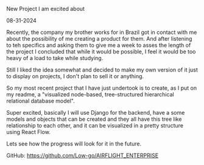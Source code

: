New Project I am excited about 

08-31-2024

Recently, the company my brother works for in Brazil got in contact with me
about the possibility of me creating a product for them. And after listening to teh specifics and asking
them to give me a week to asses the length of the project I concluded that while it would be possible, I feel it would
be too heavy of a load to take while studying.

Still I liked the idea somewhat and decided to make my own version of it just to display on projects, I don't plan
to sell it or anything.

So my most recent project that I have just undertook is to create, as I put on my readme, a "visualized node-based, tree-structured hierarchical relational database model".

Super excited, basically I will use Django for the backend, have a some models and objects that can be created and they all have this tree like relationship to each other, and it can be visualized in a pretty structure using React Flow.

Lets see how the progress will look for it in the future.


GitHub: https://github.com/Low-go/AIRFLIGHT_ENTERPRISE